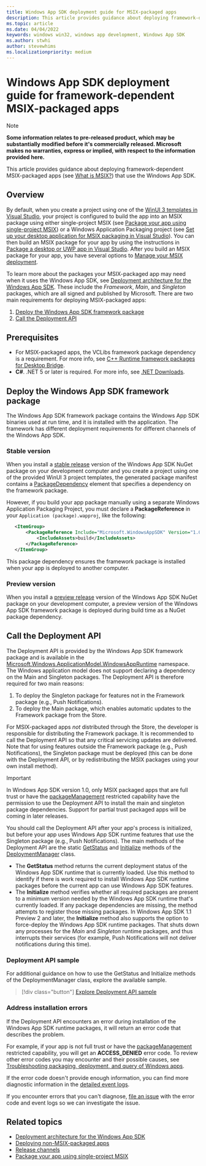```yaml
---
title: Windows App SDK deployment guide for MSIX-packaged apps 
description: This article provides guidance about deploying framework-dependent MSIX-packaged apps (see [What is MSIX?](/windows/msix/overview)) that use the Windows App SDK.
ms.topic: article
ms.date: 04/04/2022
keywords: windows win32, windows app development, Windows App SDK 
ms.author: stwhi
author: stevewhims
ms.localizationpriority: medium
---
```


# Windows App SDK deployment guide for framework-dependent MSIX-packaged apps 

> [!NOTE]
> **Some information relates to pre-released product, which may be substantially modified before it's commercially released. Microsoft makes no warranties, express or implied, with respect to the information provided here.**

This article provides guidance about deploying framework-dependent MSIX-packaged apps (see [What is MSIX?](/windows/msix/overview)) that use the Windows App SDK.

## Overview

By default, when you create a project using one of the [WinUI 3 templates in Visual Studio](..\winui\winui3\winui-project-templates-in-visual-studio.md), your project is configured to build the app into an MSIX package using either single-project MSIX (see [Package your app using single-project MSIX](/windows/apps/windows-app-sdk/single-project-msix)) or a Windows Application Packaging project (see [Set up your desktop application for MSIX packaging in Visual Studio](/windows/msix/desktop/desktop-to-uwp-packaging-dot-net)). You can then build an MSIX package for your app by using the instructions in [Package a desktop or UWP app in Visual Studio](/windows/msix/package/packaging-uwp-apps). After you build an MSIX package for your app, you have several options to [Manage your MSIX deployment](/windows/msix/desktop/managing-your-msix-deployment-overview).

To learn more about the packages your MSIX-packaged app may need when it uses the Windows App SDK, see [Deployment architecture for the Windows App SDK](deployment-architecture.md). These include the *Framework*, *Main*, and *Singleton* packages, which are all signed and published by Microsoft. There are two main requirements for deploying MSIX-packaged apps:

1. [Deploy the Windows App SDK framework package](#deploy-the-windows-app-sdk-framework-package)
2. [Call the Deployment API](#call-the-deployment-api)

## Prerequisites

* For MSIX-packaged apps, the VCLibs framework package dependency is a requirement. For more info, see [C++ Runtime framework packages for Desktop Bridge](/troubleshoot/cpp/c-runtime-packages-desktop-bridge).
* **C#**. .NET 5 or later is required. For more info, see [.NET Downloads](https://dotnet.microsoft.com/download/dotnet/).

## Deploy the Windows App SDK framework package

The Windows App SDK framework package contains the Windows App SDK binaries used at run time, and it is installed with the application. The framework has different deployment requirements for different channels of the Windows App SDK.

### Stable version

When you install a [stable release](stable-channel.md) version of the Windows App SDK NuGet package on your development computer and you create a project using one of the provided WinUI 3 project templates, the generated package manifest contains a [PackageDependency](/uwp/schemas/appxpackage/uapmanifestschema/element-packagedependency) element that specifies a dependency on the framework package.

However, if you build your app package manually using a separate Windows Application Packaging Project, you must declare a **PackageReference** in your `Application (package).wapproj`, like the following:

 ```xml
    <ItemGroup>
        <PackageReference Include="Microsoft.WindowsAppSDK" Version="1.0.1">
            <IncludeAssets>build</IncludeAssets>
        </PackageReference>
    </ItemGroup>
```

This package dependency ensures the framework package is installed when your app is deployed to another computer.

### Preview version

When you install a [preview release](preview-channel.md) version of the Windows App SDK NuGet package on your development computer, a preview version of the Windows App SDK framework package is deployed during build time as a NuGet package dependency.

## Call the Deployment API

 The Deployment API is provided by the Windows App SDK framework package and is available in the [Microsoft.Windows.ApplicationModel.WindowsAppRuntime](/windows/windows-app-sdk/api/winrt/microsoft.windows.applicationmodel.windowsappruntime) namespace. The Windows application model does not support declaring a dependency on the Main and Singleton packages. The Deployment API is therefore required for two main reasons:

1. To deploy the Singleton package for features not in the Framework package (e.g., Push Notifications).
2. To deploy the Main package, which enables automatic updates to the Framework package from the Store.

For MSIX-packaged apps *not* distributed through the Store, the developer is responsible for distributing the Framework package. It is recommended to call the Deployment API so that any critical servicing updates are delivered. Note that for using features outside the Framework package (e.g., Push Notifications), the Singleton package must be deployed (this can be done with the Deployment API, or by redistributing the MSIX packages using your own install method). 

> [!IMPORTANT]
> In Windows App SDK version 1.0, only MSIX packaged apps that are full trust or have the [packageManagement](/windows/uwp/packaging/app-capability-declarations) restricted capability have the permission to use the Deployment API to install the main and singleton package dependencies. Support for partial trust packaged apps will be coming in later releases. 

You should call the Deployment API after your app's process is initialized, but before your app uses Windows App SDK runtime features that use the Singleton package (e.g., Push Notifications). The main methods of the Deployment API are the static [GetStatus](/windows/windows-app-sdk/api/winrt/microsoft.windows.applicationmodel.windowsappruntime.deploymentmanager.getstatus) and [Initialize](/windows/windows-app-sdk/api/winrt/microsoft.windows.applicationmodel.windowsappruntime.deploymentmanager.initialize) methods of the [DeploymentManager](/windows/windows-app-sdk/api/winrt/microsoft.windows.applicationmodel.windowsappruntime.deploymentmanager) class.

- The **GetStatus** method returns the current deployment status of the Windows App SDK runtime that is currently loaded. Use this method to identify if there is work required to install Windows App SDK runtime packages before the current app can use Windows App SDK features.
- The **Initialize** method verifies whether all required packages are present to a minimum version needed by the Windows App SDK runtime that's currently loaded. If any package dependencies are missing, the method attempts to register those missing packages. In Windows App SDK 1.1 Preview 2 and later, the **Initialize** method also supports the option to force-deploy the Windows App SDK runtime packages. That shuts down any processes for the *Main* and *Singleton* runtime packages, and thus interrupts their services (for example, Push Notifications will not deliver notifications during this time).

### Deployment API sample 

For additional guidance on how to use the GetStatus and Initialize methods of the DeploymentManager class, explore the available sample. 

> [!div class="button"]
> [Explore Deployment API sample](https://github.com/microsoft/WindowsAppSDK-Samples/tree/main/Samples/DeploymentManager)

### Address installation errors

If the Deployment API encounters an error during installation of the Windows App SDK runtime packages, it will return an error code that describes the problem. 

For example, if your app is not full trust or have the [packageManagement](/windows/uwp/packaging/app-capability-declarations) restricted capability, you will get an **ACCESS_DENIED** error code. To review other error codes you may encounter and their possible causes, see [Troubleshooting packaging, deployment, and query of Windows apps](/windows/win32/appxpkg/troubleshooting#common-error-codes).

If the error code doesn't provide enough information, you can find more diagnostic information in the [detailed event logs](/windows/win32/appxpkg/troubleshooting#get-diagnostic-information).

If you encounter errors that you can't diagnose, [file an issue](https://github.com/microsoft/WindowsAppSDK/issues) with the error code and event logs so we can investigate the issue.

## Related topics

* [Deployment architecture for the Windows App SDK](deployment-architecture.md)
* [Deploying non-MSIX-packaged apps](deploy-unpackaged-apps.md)
* [Release channels](release-channels.md)
* [Package your app using single-project MSIX](/windows/apps/windows-app-sdk/single-project-msix)
